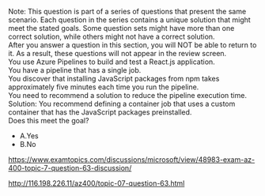 Note: This question is part of a series of questions that present the same scenario. Each question in the series contains a unique solution that might meet the stated goals. Some question sets might have more than one correct solution, while others might not have a correct solution.<br/>After you answer a question in this section, you will NOT be able to return to it. As a result, these questions will not appear in the review screen.<br/>You use Azure Pipelines to build and test a React.js application.<br/>You have a pipeline that has a single job.<br/>You discover that installing JavaScript packages from npm takes approximately five minutes each time you run the pipeline.<br/>You need to recommend a solution to reduce the pipeline execution time.<br/>Solution: You recommend defining a container job that uses a custom container that has the JavaScript packages preinstalled.<br/>Does this meet the goal?<br/><ul><li class="multi-choice-item"><span class="multi-choice-letter" data-choice-letter="A">A.</span>Yes</li><li class="multi-choice-item correct-hidden"><span class="multi-choice-letter" data-choice-letter="B">B.</span>No</li></ul><p><a href="https://www.examtopics.com/discussions/microsoft/view/48983-exam-az-400-topic-7-question-63-discussion/">https://www.examtopics.com/discussions/microsoft/view/48983-exam-az-400-topic-7-question-63-discussion/</a></p><p><a href="http://116.198.226.11/az400/topic-07-question-63.html">http://116.198.226.11/az400/topic-07-question-63.html</a></p><script src="https://giscus.app/client.js"                    data-repo="azsamples/az204"                    data-repo-id="R_kgDOMRXzDQ"                    data-category="General"                    data-category-id="DIC_kwDOMRXzDc4Cgi27"                    data-mapping="pathname"                    data-strict="0"                    data-reactions-enabled="0"                    data-emit-metadata="0"                    data-input-position="bottom"                    data-theme="preferred_color_scheme"                    data-lang="en"                    crossorigin="anonymous"                    async>                    </script>